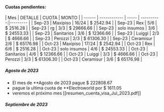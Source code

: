 #### Cuotas pendientes:

|    Mes    |      DETALLE        |    CUOTA   |       MONTO     |
| ------ | ------------ | ----- | ----------:|--------- |
| Sep-23 | Maxipiso     | 16/24 |  $ 2542.94 |
| Sep-23 | Rex          | 5/6   |  $ 2516.28 |
| Sep-23 | rg           | 3/3   | $ 29666.66 |
| Sep-23 | solo insumos | 3/6   | $ 24553.33 |
| Sep-23 | Sanitarios   | 3/6   | $ 12366.66 |
| Sep-23 | Luiggi       | 2/3   | $  4666.66 |
| Sep-23 | Perozzi      | 2/3   | $ 61306.30 |
| Sep-23 | Ceramisur    | 2/6   | $ 65176.98 |
| Oct-23 | Maxipiso     | 17/24 |  $ 2542.94 |
| Oct-23 | Rex          | 6/6   |  $ 2516.28 |
| Oct-23 | solo insumos | 4/6   | $ 24553.33 |
| Oct-23 | Sanitarios   | 4/6   | $ 12366.66 |
| Oct-23 | Luiggi       | 3/3   |  $ 4666.66 |
| Oct-23 | Perozzi      | 3/3   | $ 61306.30 |
| Oct-23 | Ceramisur    | 3/6   | $ 65176.98 |

##### Agosto de 2023

- El mes de **Agosto de 2023   pague $ 222808.67
- pague la ultima cuota de **Electroworld por $ 1611.05
- veremos el próximo mes 
[[resumen_cuenta_visa_Jul_2023.pdf]]

##### Septiembre de 2023

